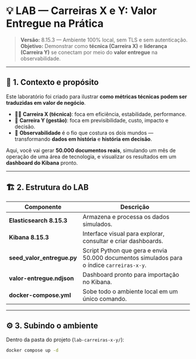 # 💡 LAB — Carreiras X e Y: Valor Entregue na Prática  
> **Versão:** 8.15.3 — Ambiente 100% local, sem TLS e sem autenticação.  
> **Objetivo:** Demonstrar como **técnica (Carreira X)** e **liderança (Carreira Y)** se conectam por meio do **valor entregue** na observabilidade.

---

## 🧭 1. Contexto e propósito

Este laboratório foi criado para ilustrar **como métricas técnicas podem ser traduzidas em valor de negócio**.

- 👨‍💻 **Carreira X (técnica)**: foca em eficiência, estabilidade, performance.  
- 👔 **Carreira Y (gestão)**: foca em previsibilidade, custo, impacto e decisão.  
- 🧩 **Observabilidade** é o fio que costura os dois mundos — transformando **dados em história** e **história em decisão**.

Aqui, você vai gerar **50.000 documentos reais**, simulando um mês de operação de uma área de tecnologia, e visualizar os resultados em um **dashboard do Kibana** pronto.

---

## 🏗️ 2. Estrutura do LAB

| Componente | Descrição |
|-------------|------------|
| **Elasticsearch 8.15.3** | Armazena e processa os dados simulados. |
| **Kibana 8.15.3** | Interface visual para explorar, consultar e criar dashboards. |
| **seed_valor_entregue.py** | Script Python que gera e envia 50.000 documentos simulados para o índice `carreiras-x-y`. |
| **valor-entregue.ndjson** | Dashboard pronto para importação no Kibana. |
| **docker-compose.yml** | Sobe todo o ambiente local em um único comando. |

---

## ⚙️ 3. Subindo o ambiente

Dentro da pasta do projeto (`lab-carreiras-x-y/`):

```bash
docker compose up -d
